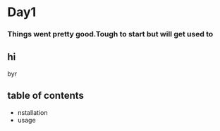# Day1
### Things went pretty good.Tough to start but will get used to
## hi
byr
## table of contents
- nstallation
- usage
